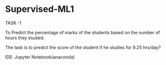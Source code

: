 # Supervised-ML1
TASK -1

To Predict the percentage of marks of the students based on the number of hours they studied.

The task is to predict the score of the student if he studies for 9.25 hrs/day?

 IDE: Jupyter Notebook(anaconda)
